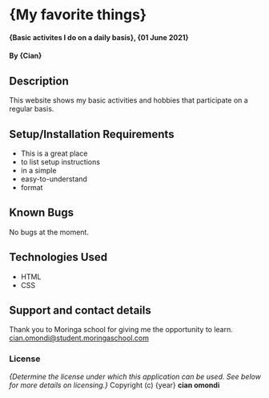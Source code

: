 # {My favorite things}
#### {Basic activites I do on a daily basis}, {01 June 2021}
#### By **{Cian}**
## Description
This website shows my basic activities and hobbies that participate on a regular basis.
## Setup/Installation Requirements
* This is a great place
* to list setup instructions
* in a simple
* easy-to-understand
* format
## Known Bugs
No bugs at the moment.
## Technologies Used
* HTML
* CSS  
## Support and contact details
Thank you to Moringa school for giving me the opportunity to learn.
cian.omondi@student.moringaschool.com
### License
*{Determine the license under which this application can be used.  See below for more details on licensing.}*
Copyright (c) {year} **cian omondi**